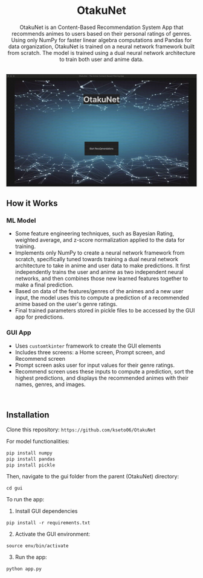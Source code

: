 <h1 align= "center">OtakuNet</h1>

<div align="center">
  OtakuNet is an Content-Based Recommendation System App that recommends animes to users based on their personal ratings of genres. 
  Using only NumPy for faster linear algebra computations and Pandas for data organization, OtakuNet is trained on a neural network framework built from scratch. The model is trained using a dual neural network architecture to train both user and anime data.
</div>

<br>

![Demo](demo/recsys_demo.gif)

## How it Works
### ML Model
- Some feature engineering techniques, such as Bayesian Rating, weighted average, and z-score normalization applied to the data for training.
- Implements only NumPy to create a neural network framework from scratch, specifically tuned towards training a dual neural network architecture to take in anime and user data to make predictions. It first independently trains the user and anime as two independent neural networks, and then combines those new learned features together to make a final prediction. 
- Based on data of the features/genres of the animes and a new user input, the model uses this to compute a prediction of a recommended anime based on the user's genre ratings.
- Final trained parameters stored in pickle files to be accessed by the GUI app for predictions.

### GUI App
- Uses `customtkinter` framework to create the GUI elements
- Includes three screens: a Home screen, Prompt screen, and Recommend screen
- Prompt screen asks user for input values for their genre ratings.
- Recommend screen uses these inputs to compute a prediction, sort the highest predictions, and displays the recommended animes with their names, genres, and images.

<br>

## Installation

Clone this repository:
`https://github.com/kseto06/OtakuNet`

For model functionalities:
```
pip install numpy
pip install pandas
pip install pickle
```

Then, navigate to the gui folder from the parent (OtakuNet) directory:
```
cd gui
```

To run the app:

1) Install GUI dependencies
```
pip install -r requirements.txt
```

2) Activate the GUI environment:
```
source env/bin/activate
```

3) Run the app:
```
python app.py
```
